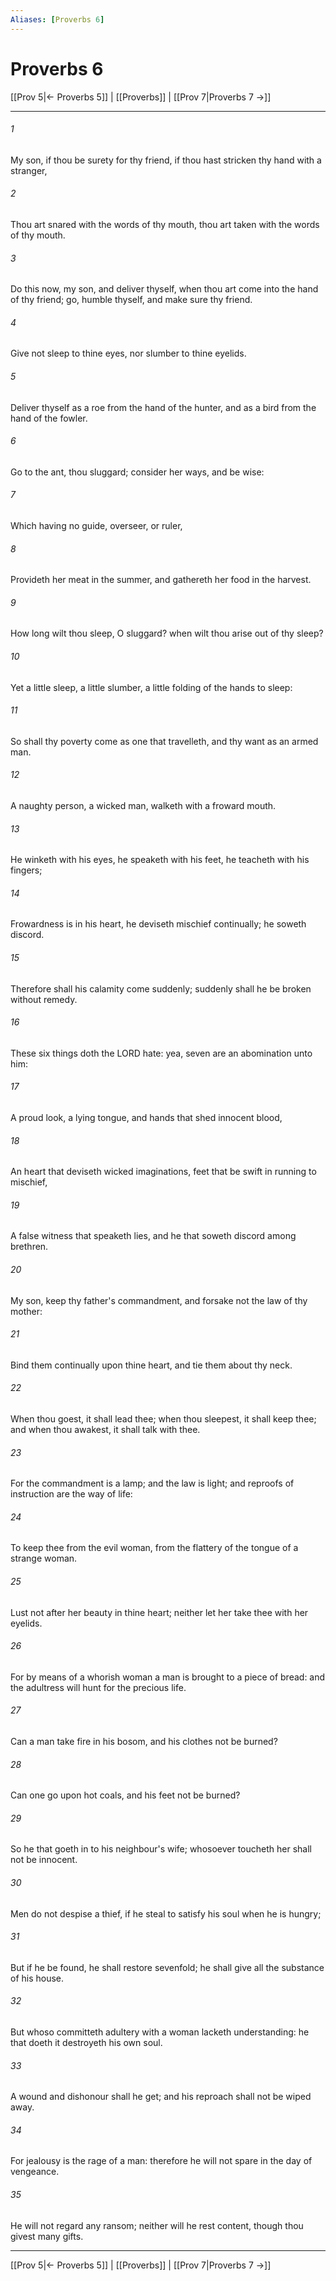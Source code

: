 ```yaml
---
Aliases: [Proverbs 6]
---
```

# Proverbs 6

[[Prov 5|← Proverbs 5]] | [[Proverbs]] | [[Prov 7|Proverbs 7 →]]
***



###### 1 
My son, if thou be surety for thy friend, if thou hast stricken thy hand with a stranger, 

###### 2 
Thou art snared with the words of thy mouth, thou art taken with the words of thy mouth. 

###### 3 
Do this now, my son, and deliver thyself, when thou art come into the hand of thy friend; go, humble thyself, and make sure thy friend. 

###### 4 
Give not sleep to thine eyes, nor slumber to thine eyelids. 

###### 5 
Deliver thyself as a roe from the hand of the hunter, and as a bird from the hand of the fowler. 

###### 6 
Go to the ant, thou sluggard; consider her ways, and be wise: 

###### 7 
Which having no guide, overseer, or ruler, 

###### 8 
Provideth her meat in the summer, and gathereth her food in the harvest. 

###### 9 
How long wilt thou sleep, O sluggard? when wilt thou arise out of thy sleep? 

###### 10 
Yet a little sleep, a little slumber, a little folding of the hands to sleep: 

###### 11 
So shall thy poverty come as one that travelleth, and thy want as an armed man. 

###### 12 
A naughty person, a wicked man, walketh with a froward mouth. 

###### 13 
He winketh with his eyes, he speaketh with his feet, he teacheth with his fingers; 

###### 14 
Frowardness is in his heart, he deviseth mischief continually; he soweth discord. 

###### 15 
Therefore shall his calamity come suddenly; suddenly shall he be broken without remedy. 

###### 16 
These six things doth the LORD hate: yea, seven are an abomination unto him: 

###### 17 
A proud look, a lying tongue, and hands that shed innocent blood, 

###### 18 
An heart that deviseth wicked imaginations, feet that be swift in running to mischief, 

###### 19 
A false witness that speaketh lies, and he that soweth discord among brethren. 

###### 20 
My son, keep thy father's commandment, and forsake not the law of thy mother: 

###### 21 
Bind them continually upon thine heart, and tie them about thy neck. 

###### 22 
When thou goest, it shall lead thee; when thou sleepest, it shall keep thee; and when thou awakest, it shall talk with thee. 

###### 23 
For the commandment is a lamp; and the law is light; and reproofs of instruction are the way of life: 

###### 24 
To keep thee from the evil woman, from the flattery of the tongue of a strange woman. 

###### 25 
Lust not after her beauty in thine heart; neither let her take thee with her eyelids. 

###### 26 
For by means of a whorish woman a man is brought to a piece of bread: and the adultress will hunt for the precious life. 

###### 27 
Can a man take fire in his bosom, and his clothes not be burned? 

###### 28 
Can one go upon hot coals, and his feet not be burned? 

###### 29 
So he that goeth in to his neighbour's wife; whosoever toucheth her shall not be innocent. 

###### 30 
Men do not despise a thief, if he steal to satisfy his soul when he is hungry; 

###### 31 
But if he be found, he shall restore sevenfold; he shall give all the substance of his house. 

###### 32 
But whoso committeth adultery with a woman lacketh understanding: he that doeth it destroyeth his own soul. 

###### 33 
A wound and dishonour shall he get; and his reproach shall not be wiped away. 

###### 34 
For jealousy is the rage of a man: therefore he will not spare in the day of vengeance. 

###### 35 
He will not regard any ransom; neither will he rest content, though thou givest many gifts.

***
[[Prov 5|← Proverbs 5]] | [[Proverbs]] | [[Prov 7|Proverbs 7 →]]
